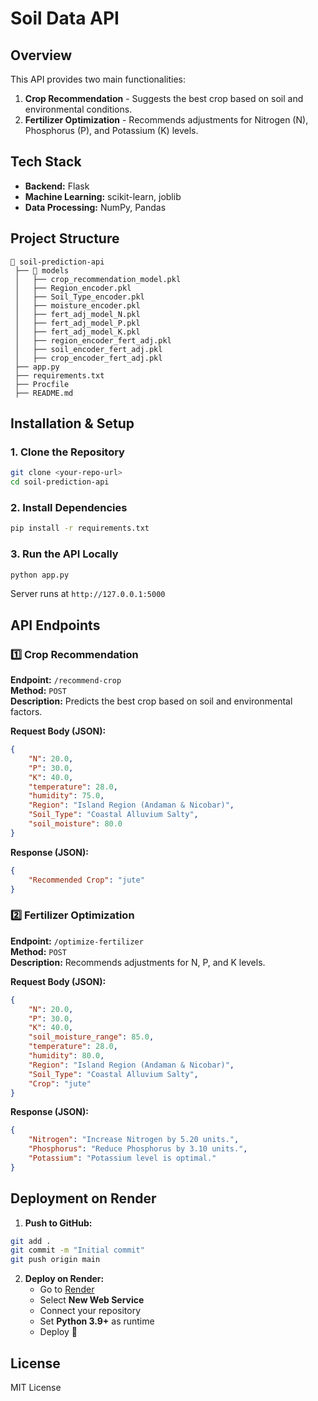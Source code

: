 # Soil Data API

## Overview
This API provides two main functionalities:
1. **Crop Recommendation** - Suggests the best crop based on soil and environmental conditions.
2. **Fertilizer Optimization** - Recommends adjustments for Nitrogen (N), Phosphorus (P), and Potassium (K) levels.

## Tech Stack
- **Backend:** Flask
- **Machine Learning:** scikit-learn, joblib
- **Data Processing:** NumPy, Pandas

## Project Structure
```
📂 soil-prediction-api
 ├── 📂 models
 │   ├── crop_recommendation_model.pkl
 │   ├── Region_encoder.pkl
 │   ├── Soil_Type_encoder.pkl
 │   ├── moisture_encoder.pkl
 │   ├── fert_adj_model_N.pkl
 │   ├── fert_adj_model_P.pkl
 │   ├── fert_adj_model_K.pkl
 │   ├── region_encoder_fert_adj.pkl
 │   ├── soil_encoder_fert_adj.pkl
 │   ├── crop_encoder_fert_adj.pkl
 ├── app.py
 ├── requirements.txt
 ├── Procfile
 ├── README.md
```

## Installation & Setup
### 1. Clone the Repository
```sh
git clone <your-repo-url>
cd soil-prediction-api
```

### 2. Install Dependencies
```sh
pip install -r requirements.txt
```

### 3. Run the API Locally
```sh
python app.py
```
Server runs at `http://127.0.0.1:5000`

## API Endpoints
### 1️⃣ Crop Recommendation
**Endpoint:** `/recommend-crop`  
**Method:** `POST`  
**Description:** Predicts the best crop based on soil and environmental factors.

**Request Body (JSON):**
```json
{
    "N": 20.0,
    "P": 30.0,
    "K": 40.0,
    "temperature": 28.0,
    "humidity": 75.0,
    "Region": "Island Region (Andaman & Nicobar)",
    "Soil_Type": "Coastal Alluvium Salty",
    "soil_moisture": 80.0
}
```

**Response (JSON):**
```json
{
    "Recommended Crop": "jute"
}
```

### 2️⃣ Fertilizer Optimization
**Endpoint:** `/optimize-fertilizer`  
**Method:** `POST`  
**Description:** Recommends adjustments for N, P, and K levels.

**Request Body (JSON):**
```json
{
    "N": 20.0,
    "P": 30.0,
    "K": 40.0,
    "soil_moisture_range": 85.0,
    "temperature": 28.0,
    "humidity": 80.0,
    "Region": "Island Region (Andaman & Nicobar)",
    "Soil_Type": "Coastal Alluvium Salty",
    "Crop": "jute"
}
```

**Response (JSON):**
```json
{
    "Nitrogen": "Increase Nitrogen by 5.20 units.",
    "Phosphorus": "Reduce Phosphorus by 3.10 units.",
    "Potassium": "Potassium level is optimal."
}
```

## Deployment on Render
1. **Push to GitHub:**
```sh
git add .
git commit -m "Initial commit"
git push origin main
```
2. **Deploy on Render:**
   - Go to [Render](https://render.com/)
   - Select **New Web Service**
   - Connect your repository
   - Set **Python 3.9+** as runtime
   - Deploy 🚀

## License
MIT License

